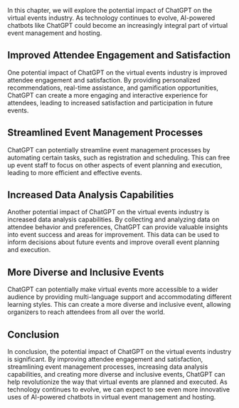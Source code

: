 
In this chapter, we will explore the potential impact of ChatGPT on the virtual events industry. As technology continues to evolve, AI-powered chatbots like ChatGPT could become an increasingly integral part of virtual event management and hosting.

Improved Attendee Engagement and Satisfaction
---------------------------------------------

One potential impact of ChatGPT on the virtual events industry is improved attendee engagement and satisfaction. By providing personalized recommendations, real-time assistance, and gamification opportunities, ChatGPT can create a more engaging and interactive experience for attendees, leading to increased satisfaction and participation in future events.

Streamlined Event Management Processes
--------------------------------------

ChatGPT can potentially streamline event management processes by automating certain tasks, such as registration and scheduling. This can free up event staff to focus on other aspects of event planning and execution, leading to more efficient and effective events.

Increased Data Analysis Capabilities
------------------------------------

Another potential impact of ChatGPT on the virtual events industry is increased data analysis capabilities. By collecting and analyzing data on attendee behavior and preferences, ChatGPT can provide valuable insights into event success and areas for improvement. This data can be used to inform decisions about future events and improve overall event planning and execution.

More Diverse and Inclusive Events
---------------------------------

ChatGPT can potentially make virtual events more accessible to a wider audience by providing multi-language support and accommodating different learning styles. This can create a more diverse and inclusive event, allowing organizers to reach attendees from all over the world.

Conclusion
----------

In conclusion, the potential impact of ChatGPT on the virtual events industry is significant. By improving attendee engagement and satisfaction, streamlining event management processes, increasing data analysis capabilities, and creating more diverse and inclusive events, ChatGPT can help revolutionize the way that virtual events are planned and executed. As technology continues to evolve, we can expect to see even more innovative uses of AI-powered chatbots in virtual event management and hosting.
